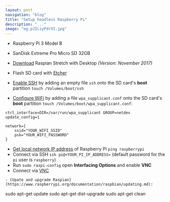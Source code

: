 ```yaml
---
layout: post
navigation: "blog"
title: "Setup headless Raspberry Pi"
description: "..."
image: "og-pJILiyPdrXI.jpg"
---
```


- Raspberry Pi 3 Model B
- SanDisk Extreme Pro Micro SD 32GB




- [Download](https://www.raspberrypi.org/downloads/raspbian/) Raspian Stretch with Desktop *(Version: November 2017)*
- Flash SD card with [Etcher](https://etcher.io/)
- [Enable SSH](https://www.raspberrypi.org/documentation/remote-access/ssh/) by adding an empty file `ssh` onto the SD card's **boot** partition `touch /Volumes/boot/ssh`
- [Configure WiFi](https://raspberrypi.stackexchange.com/a/37921) by adding a file `wpa_supplicant.conf` onto the SD card's **boot** partition `touch /Volumes/boot/wpa_supplicant.conf`:
```
ctrl_interface=DIR=/var/run/wpa_supplicant GROUP=netdev
update_config=1

network={
    ssid="YOUR_WIFI_SSID"
    psk="YOUR_WIFI_PASSWORD"
}
```
- [Get local network IP address](https://raspberrypi.stackexchange.com/q/13936/80323) of Raspberry Pi `ping raspberrypi`
- Connect via SSH `ssh pi@<YOUR_PI_IP_ADDRESS>` (default password for the `pi` user is `raspberry`)
- Run `sudo raspi-config` open **Interfacing Options** and enable **VNC**
- Connect via [VNC](https://www.realvnc.com/en/connect/download/viewer/)
```
- [Upate and upgrade Raspian](https://www.raspberrypi.org/documentation/raspbian/updating.md):
```
sudo apt-get update
sudo apt-get dist-upgrade
sudo apt-get clean
```